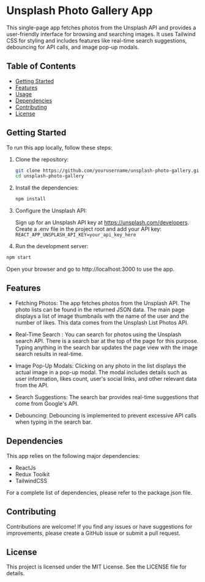 # Unsplash Photo Gallery App

This single-page app fetches photos from the Unsplash API and provides a user-friendly interface for browsing and searching images. It uses Tailwind CSS for styling and includes features like real-time search suggestions, debouncing for API calls, and image pop-up modals.

## Table of Contents
- [Getting Started](#getting-started)
- [Features](#features)
- [Usage](#usage)
- [Dependencies](#dependencies)
- [Contributing](#contributing)
- [License](#license)

## Getting Started

To run this app locally, follow these steps:

1. Clone the repository:
   ```bash
   git clone https://github.com/yourusername/unsplash-photo-gallery.git
   cd unsplash-photo-gallery
    ```
2. Install the dependencies:

    ```bash
    npm install
    ```
3. Configure the Unsplash API:

    Sign up for an Unsplash API key at https://unsplash.com/developers.
Create a .env file in the project root and add your API key:
```REACT_APP_UNSPLASH_API_KEY=your_api_key_here```

4. Run the development server:

```bash
npm start
```
Open your browser and go to http://localhost:3000 to use the app.

## Features
- Fetching Photos: The app fetches photos from the Unsplash API. The photo lists can be found in the returned JSON data.
 The main page displays a list of image thumbnails with the name of the user and the number of likes. This data comes from the Unsplash List Photos API.

- Real-Time Search : You can search for photos using the Unsplash search API. There is a search bar at the top of the page for this purpose.
Typing anything in the search bar updates the page view with the image search results in real-time.

- Image Pop-Up Modals: Clicking on any photo in the list displays the actual image in a pop-up modal. The modal includes details such as user information, likes count, user's social links, and other relevant data from the API.

- Search Suggestions: The search bar provides real-time suggestions that come from Google's API.

- Debouncing: Debouncing is implemented to prevent excessive API calls when typing in the search bar.

## Dependencies
This app relies on the following major dependencies:

- ReactJs
- Redux Toolkit
- TailwindCSS

For a complete list of dependencies, please refer to the package.json file.

## Contributing
Contributions are welcome! If you find any issues or have suggestions for improvements, please create a GitHub issue or submit a pull request.

## License
This project is licensed under the MIT License. See the LICENSE file for details.

